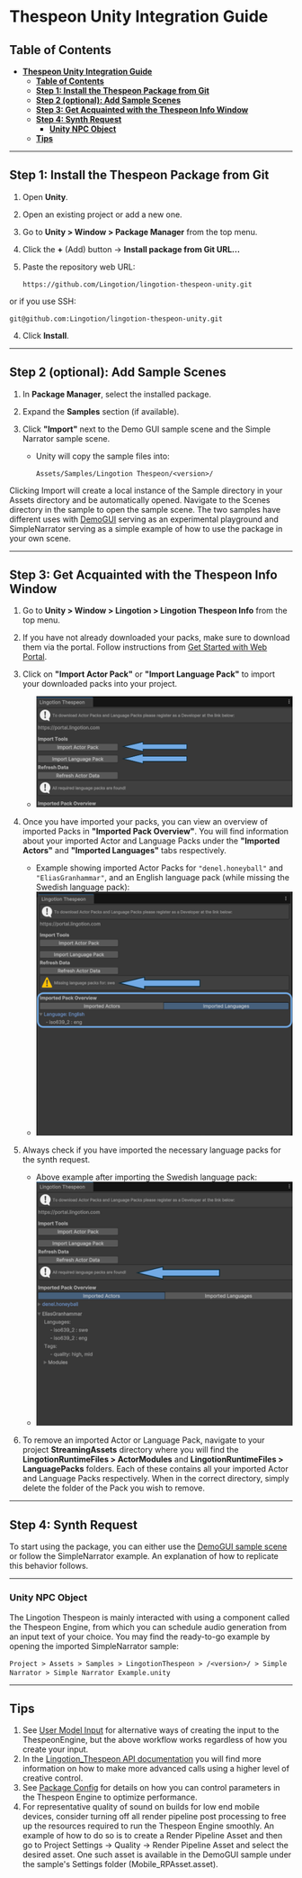 # **Thespeon Unity Integration Guide**

## **Table of Contents**
- [**Thespeon Unity Integration Guide**](#thespeon-unity-integration-guide)
  - [**Table of Contents**](#table-of-contents)
  - [**Step 1: Install the Thespeon Package from Git**](#step-1-install-the-thespeon-package-from-git)
  - [**Step 2 (optional): Add Sample Scenes**](#step-2-optional-add-sample-scenes)
  - [**Step 3: Get Acquainted with the Thespeon Info Window**](#step-3-get-acquainted-with-the-thespeon-info-window)
  - [**Step 4: Synth Request**](#step-4-synth-request)
    - [**Unity NPC Object**](#unity-npc-object)
  - [**Tips**](#tips)


---

## **Step 1: Install the Thespeon Package from Git**

1. Open **Unity**.  
2. Open an existing project or add a new one.
1. Go to **Unity > Window > Package Manager** from the top menu.  
2. Click the **+** (Add) button → **Install package from Git URL...**  
3. Paste the repository web URL:  

   ```
   https://github.com/Lingotion/lingotion-thespeon-unity.git
   ```
or if you use SSH:

   ```
   git@github.com:Lingotion/lingotion-thespeon-unity.git
   ```

4. Click **Install**.  

---

## **Step 2 (optional): Add Sample Scenes**

1. In **Package Manager**, select the installed package.  
2. Expand the **Samples** section (if available).  
3. Click **"Import"** next to the Demo GUI sample scene and the Simple Narrator sample scene.  

   - Unity will copy the sample files into:  

     ```
     Assets/Samples/Lingotion Thespeon/<version>/
     ```


Clicking Import will create a local instance of the Sample directory in your Assets directory and be automatically opened. Navigate to the Scenes directory in the sample to open the sample scene. The two samples have different uses with [DemoGUI](./using-the-demogui-sample.md) serving as an experimental playground and SimpleNarrator serving as a simple example of how to use the package in your own scene. 

---

## **Step 3: Get Acquainted with the Thespeon Info Window**

1. Go to **Unity > Window > Lingotion > Lingotion Thespeon Info** from the top menu.  
2. If you have not already downloaded your packs, make sure to download them via the portal. Follow instructions from [Get Started with Web Portal](./get-started-webportal.md).  
3. Click on **"Import Actor Pack"** or **"Import Language Pack"** to import your downloaded packs into your project.  
   - ![Editor Screenshot](./data/editor1.png?raw=true "Editor Screenshot")  

4. Once you have imported your packs, you can view an overview of imported Packs in **"Imported Pack Overview"**. You will find information about your imported Actor and Language Packs under the **"Imported Actors"** and **"Imported Languages"** tabs respectively.
   - Example showing imported Actor Packs for `"denel.honeyball"` and `"EliasGranhammar"`, and an English language pack (while missing the Swedish language pack):  
   - ![Editor Screenshot](./data/editor2.png?raw=true "Editor Screenshot")  

5. Always check if you have imported the necessary language packs for the synth request.  
   - Above example after importing the Swedish language pack:  
   - ![Editor Screenshot](./data/editor3.png?raw=true "Editor Screenshot")  

6. To remove an imported Actor or Language Pack, navigate to your project **StreamingAssets** directory where you will find the **LingotionRuntimeFiles > ActorModules** and **LingotionRuntimeFiles > LanguagePacks** folders. Each of these contains all your imported Actor and Language Packs respectively. When in the correct directory, simply delete the folder of the Pack you wish to remove.

---

## **Step 4: Synth Request**



To start using the package, you can either use the [DemoGUI sample scene](./using-the-demogui-sample.md) or follow the SimpleNarrator example. An explanation of how to replicate this behavior follows.


---
### **Unity NPC Object**

The Lingotion Thespeon is mainly interacted with using a component called the Thespeon Engine, from which you can schedule audio generation from an input text of your choice.  You may find the ready-to-go example by opening the imported SimpleNarrator sample:

```
Project > Assets > Samples > LingotionThespeon > /<version>/ > Simple Narrator > Simple Narrator Example.unity
```


---
## **Tips**
1. See [User Model Input](./UserModelInput.md) for alternative ways of creating the input to the ThespeonEngine, but the above workflow works regardless of how you create your input.
2. In the [Lingotion_Thespeon API documentation](./api/) you will find more information on how to make more advanced calls using a higher level of creative control.
3. See [Package Config](./PackageConfig.md) for details on how you can control parameters in the Thespeon Engine to optimize performance. 
4. For representative quality of sound on builds for low end mobile devices, consider turning off all render pipeline post processing to free up the resources required to run the Thespeon Engine smoothly. An example of how to do so is to create a Render Pipeline Asset and then go to Project Settings -> Quality -> Render Pipeline Asset and select the desired asset. One such asset is available in the DemoGUI sample under the sample's Settings folder (Mobile_RPAsset.asset). 

